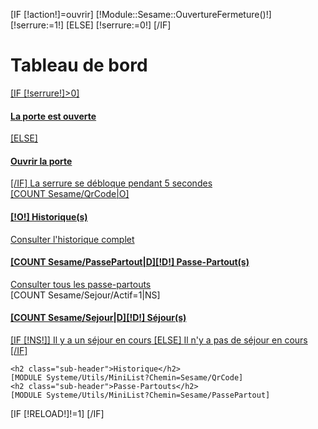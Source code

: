 [IF [!action!]=ouvrir]
    [!Module::Sesame::OuvertureFermeture()!]
    [!serrure:=1!]
[ELSE]
    [!serrure:=0!]
[/IF]
<div id="reload">
    <h1 class="page-header">Tableau de bord</h1>
          <div class="row placeholders">
            <div class="col-xs-12 col-sm-3 placeholder">
                <a class="btn [IF [!serrure!]>0]btn-danger[ELSE]btn-success[/IF] btn-block" href="?action=ouvrir">
                    <span class="glyphicon glyphicon-globe" aria-hidden="true"></span>
                    [IF [!serrure!]>0]
                    <h4>La porte est ouverte</h4>
                    [ELSE]
                    <h4>Ouvrir la porte</h4>
                    [/IF]
                    <span>La serrure se débloque pendant 5 secondes</span>
                </a>
            </div>
            <div class="col-xs-12 col-sm-3 placeholder">
                <a class="btn btn-block [IF [!OP!]>0]btn-danger[ELSE]btn-info[/IF]" href="/[!Sys::getMenu(Sesame/QrCode)!]">
                    <span class="glyphicon glyphicon-hdd" aria-hidden="true"></span>
                    [COUNT Sesame/QrCode|O]
                    <h4>[!O!] Historique(s)</h4>
                    <span>Consulter l'historique complet</span>
                </a>
            </div>
            <div class="col-xs-12 col-sm-3 placeholder">
                <a class="btn btn-warning btn-block" href="/[!Sys::getMenu(Sesame/PassePartout)!]">
                    <span class="glyphicon glyphicon-link" aria-hidden="true"></span>
                    <h4>[COUNT Sesame/PassePartout|D][!D!] Passe-Partout(s)</h4>
                    <span>Consulter tous les passe-partouts</span>
                </a>
            </div>
              <div class="col-xs-12 col-sm-3 placeholder">
                  [COUNT Sesame/Sejour/Actif=1|NS]
                  <a class="btn btn-primary btn-block [IF [!NS!]]btn-danger[ELSE]btn-info[/IF]" href="/[!Sys::getMenu(Sesame/Sejour)!]">
                      <span class="glyphicon glyphicon-link" aria-hidden="true"></span>
                      <h4>[COUNT Sesame/Sejour|D][!D!] Séjour(s)</h4>
                      [IF [!NS!]]
                        <span>Il y a un séjour en cours</span>
                      [ELSE]
                        <span>Il n'y a pas de séjour en cours</span>
                      [/IF]
                  </a>
              </div>
          </div>

    <h2 class="sub-header">Historique</h2>
    [MODULE Systeme/Utils/MiniList?Chemin=Sesame/QrCode]
    <h2 class="sub-header">Passe-Partouts</h2>
    [MODULE Systeme/Utils/MiniList?Chemin=Sesame/PassePartout]
</div>
[IF [!RELOAD!]!=1]
<script>

    //auto reload
    var timeout = setInterval(reloadPage, 5000);
    function reloadPage () {
        //window.location.href = '/[!Query!]';
        $.ajax({
            url: '/Systeme/User/DashBoard.htm?RELOAD=1',
            context: $( '#reload' )
        }).done(function(data) {
            $( '#reload').html(data);
            $( this ).addClass( 'active' );
        });
    }
</script>
[/IF]